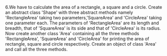 6.We have to calculate the area of a rectangle, a square and a circle.
Create an abstract class 'Shape' with three abstract methods namely 'RectangleArea' taking two parameters,'SquareArea'
and 'CircleArea' taking one parameter each. The parameters of 'RectangleArea' are its length and breadth, 
that of 'SquareArea' is its side and that of 'CircleArea' is its radius. 
Now create another class 'Area' containing all the three methods 'RectangleArea', 'SquareArea' and 'CircleArea'
for printing the area of rectangle, square and circle respectively. 
Create an object of class 'Area' and call all the three methods.